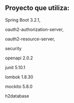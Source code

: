 ## Proyecto que utiliza: 

Spring Boot 3.2.1, 

oauth2-authorization-server, 

oauth2-resource-server, 

security

openapi 2.0.2

junit 5.10.1

lombok  1.8.30

mockito 5.8.0

h2database
